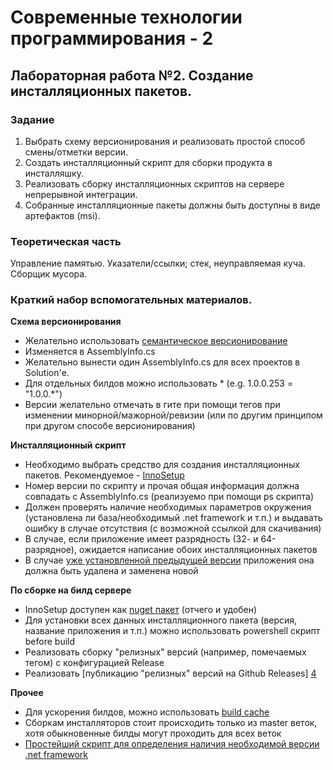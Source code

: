 ﻿# Современные технологии программирования - 2
## Лабораторная работа №2. Создание инсталляционных пакетов.

### Задание

1. Выбрать схему версионирования и реализовать простой способ смены/отметки версии.
2. Создать инсталляционный скрипт для сборки продукта в инсталляшку.
3. Реализовать сборку инсталляционных скриптов на сервере непрерывной интеграции.
4. Собранные инсталляционные пакеты должны быть доступны в виде артефактов (msi).

### Теоретическая часть

Управление памятью. Указатели/ссылки; стек, неуправляемая куча. Сборщик мусора.
 
### Краткий набор вспомогательных материалов.

**Схема версионирования**

* Желательно использовать [семантическое версионирование][1]
* Изменяется в AssemblyInfo.cs
* Желательно вынести один AssemblyInfo.cs для всех проектов в Solution'е.
* Для отдельных билдов можно использовать * (e.g. 1.0.0.253 = "1.0.0.*")
* Версии желательно отмечать в гите при помощи тегов при изменении минорной/мажорной/ревизии (или по другим принципом при другом способе версионирования)

**Инсталляционный скрипт**

* Необходимо выбрать средство для создания инсталляционных пакетов. Рекомендуемое - [InnoSetup][2]
* Номер версии по скрипту и прочая общая информация должна совпадать с AssemblyInfo.cs (реализуемо при помощи ps скрипта)
* Должен проверять наличие необходимых параметров окружения (установлена ли база/необходимый .net framework и т.п.) и выдавать ошибку в случае отсутствия (с возможной ссылкой для скачивания)
* В случае, если приложение имеет разрядность (32- и 64-разрядное), ожидается написание обоих инсталляционных пакетов
* В случае [уже установленной предыдущей версии][7] приложения она должна быть удалена и заменена новой

**По сборке на билд сервере**

* InnoSetup доступен как [nuget пакет][3] (отчего и удобен)
* Для установки всех данных инсталляционного пакета (версия, название приложения и т.п.) можно использовать powershell скрипт before build
* Реализовать сборку "релизных" версий (например, помечаемых тегом) с конфигурацией Release
* Реализовать [публикацию "релизных" версий на Github Releases] [4]

**Прочее**

* Для ускорения билдов, можно использовать [build cache][5]
* Сборкам инсталляторов стоит происходить только из master веток, хотя обыкновенные билды могут проходить для всех веток
* [Простейший скрипт для определения наличия необходимой версии .net framework][6]


[1]: <http://semver.org/>
[2]: <http://www.jrsoftware.org/isinfo.php>
[3]: <http://www.nuget.org/packages/Tools.InnoSetup/>
[4]: <http://www.appveyor.com/docs/deployment/github>
[5]: <http://www.appveyor.com/docs/build-cache>
[6]: <http://stackoverflow.com/questions/4104011/innosetup-verify-that-net-4-0-is-installed>
[7]: <http://stackoverflow.com/questions/11739317/how-to-detect-old-installation-and-offer-removal>